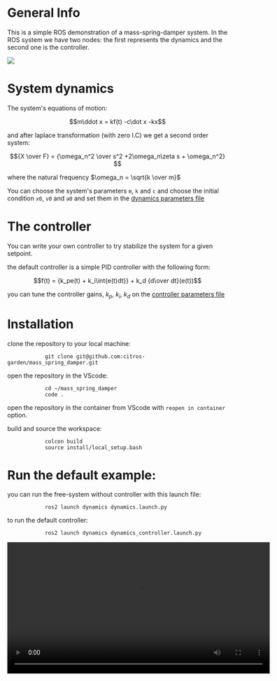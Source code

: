 # General Info

This is a simple ROS demonstration of a mass-spring-damper system.
In the ROS system we have two nodes: the first represents the dynamics and the second one is the controller.

![](https://user-images.githubusercontent.com/58637596/194718349-455a479d-434e-45a6-86bc-0a4f5d95dd49.png)

# System dynamics

The system's equations of motion:

$$m\ddot x =  kf(t) -c\dot x -kx$$

and after laplace transformation (with zero I.C) we get a second order system:

$${X \over F} = {\omega_n^2 \over s^2 +2\omega_n\zeta s + \omega_n^2} $$

where the natural frequency $\omega_n = \sqrt{k \over m}$

You can choose the system's parameters `m`, `k` and `c` and choose the initial condition `x0`, `v0` and `a0` and set them in the [dynamics parameters file](src/dynamics/config/params.yaml)


# The controller

You can write your own controller to try stabilize the system for a given setpoint.

the default controller is a simple PID controller with the following form:

$$f(t) = {k_pe(t) + k_i\int{e(t)dt}} + k_d {d\over dt}(e(t))$$

you can tune the controller gains, $k_p$, $k_i$, $k_d$ on the [controller parameters file](src/controller/config/params.yaml)


# Installation

clone the repository to your local machine:
                
                git clone git@github.com:citros-garden/mass_spring_damper.git

open the repository in the VScode:

                cd ~/mass_spring_damper
                code .

open the repository in the container from VScode with `reopen in container` option.

build and source the workspace:

                colcon build
                source install/local_setup.bash

# Run the default example:

you can run the free-system without controller with this launch file:

                ros2 launch dynamics dynamics.launch.py


to run the default controller:

                ros2 launch dynamics dynamics_controller.launch.py

<video src='https://user-images.githubusercontent.com/58637596/194520348-c97344c0-b9be-4ad5-ba11-29188c18011e.mp4' width=600/>



# CITROS
```bash 

## Docker build
citros docker build --no-cache -t mass_spring_dumper .

## Docker run 
citros docker run --rm -it --net=host mass_spring_dumper
citros docker run --rm -it --net=host mass_spring_dumper citros run beebcb55-6110-4be4-8fec-05af808ce6fc 1

# run from local machine.
citros docker run --rm -it --net=host -e "CITROS_ENTRYPOINT"="http://host.docker.internal/api/graphql" \
-e "CITROS_LOGS"="http://host.docker.internal/logs" \
-e "CITROS_BAG"="http://host.docker.internal/bag" \
-e "CITROS_DATA_DATABASE"="lulav" \
-e "CITROS_DOMAIN"="http://host.docker.internal" \
-e "CITROS_DATA_HOST"="host.docker.internal" \
mass_spring_dumper:latest \
citros run 02ecc4c5-6680-46aa-83c1-67c93a172b9e 0 \
--key eyJhbGciOiJIUzI1NiIsInR5cCI6IkpXVCJ9.eyJyb2xlIjoiY2l0cm9zX2FkbWluIiwidXNlcl9pZCI6IjgwOGI4OGM2LTQ1YWItNDgxMS1iZGNjLTRhZmNlNTkxZjg0NSIsInVzZXJfbmFtZSI6InZvdmFjb29wZXIiLCJjaXRyb3Nfcm9sZSI6InVzZXIiLCJvcmdhbml6YXRpb25faWQiOiJlOTE1ZDYzOS02MzcyLTQ1ZTQtODU1ZC1hOGM5YjdkNmFiMDIiLCJvcmdhbml6YXRpb25fdHlwZSI6Ik1BTkFHRSIsImRvbWFpbl9wcmVmaXgiOiJsdWxhdiIsImV4cCI6MTY3NzQyODk4NCwiaWF0IjoxNjc3MzQyNTg0LCJhdWQiOiJwb3N0Z3JhcGhpbGUiLCJpc3MiOiJwb3N0Z3JhcGhpbGUifQ.RUYY5VT_oSzcRaht-xk7SOUOHoD4ykCyrcaUQ5sLUXk

```



## gcloud: docker

https://console.cloud.google.com/artifacts/browse/citros?project=citros&supportedpurview=project

```bash
# if building from linux machine
docker build -t mass_spring_dumper . 
# *** when building from MAC M1 chip add FROM --platform=linux/amd64 ***
docker buildx build --platform linux/amd64 -t mass_spring_dumper .   

# login to citros
citros login
# login with docker
citros docker-login

# upload to local registry
docker tag mass_spring_dumper localhost:5001/citros/lulav/mass_spring_dumper
docker push localhost:5001/citros/lulav/mass_spring_dumper
# upload to google artifact registry
docker tag mass_spring_dumper us-central1-docker.pkg.dev/citros/lulav/mass_spring_dumper:latest
docker push us-central1-docker.pkg.dev/citros/lulav/mass_spring_dumper:latest

```


Jfrog
```bash

# tag  
docker tag mass_spring_dumper citros.jfrog.io/dev-virtual-docker/citros/mass_spring_dumper:0.0.1
# push
docker push citros.jfrog.io/dev-virtual-docker/citros/mass_spring_dumper:0.0.1

# run
citros docker run --rm -it --net=host -e "CITROS_ENTRYPOINT"="https://citros.io/api/graphql" \
-e "CITROS_LOGS"="https://citros.io/logs" \
-e "CITROS_BAG"="https://citros.io/bag" \
mass_spring_dumper:latest \
citros run a9ff71c7-69c5-4b57-905c-195c5b4753bc 1 \
--key eyJhbGciOiJIUzI1NiIsInR5cCI6IkpXVCJ9.eyJyb2xlIjoiY2l0cm9zX2FkbWluIiwidXNlcl9pZCI6IjNjYWEyMjNhLWFhNzQtNDFlZS05MmEyLTViZWUzOTkyMzg1OSIsInVzZXJfbmFtZSI6Im5vYW1vb24iLCJjaXRyb3Nfcm9sZSI6InVzZXIiLCJvcmdhbml6YXRpb25faWQiOiJlOTE1ZDYzOS02MzcyLTQ1ZTQtODU1ZC1hOGM5YjdkNmFiMDIiLCJvcmdhbml6YXRpb25fdHlwZSI6Ik1BTkFHRSIsImRvbWFpbl9wcmVmaXgiOiJsdWxhdiIsImV4cCI6MTY3NTQzODc0MSwiaWF0IjoxNjc1MzUyMzQxLCJhdWQiOiJwb3N0Z3JhcGhpbGUiLCJpc3MiOiJwb3N0Z3JhcGhpbGUifQ.ypzeTPBAUW433OlMqNk1Piq7lqR6MwpxlZqEYytloJ4

```

